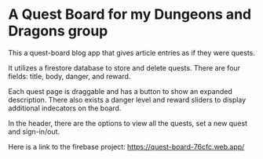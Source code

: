 # A Quest Board for my Dungeons and Dragons group

This a quest-board blog app that gives article entries as if they were quests. 

It utilizes a firestore database to store and delete quests. 
There are four fields: title, body, danger, and reward. 

Each quest page is draggable and has a button to show an expanded description. 
There also exists a danger level and reward sliders to display additional indecators on the board. 

In the header, there are the options to view all the quests, set a new quest and sign-in/out.

Here is a link to the firebase project: https://quest-board-76cfc.web.app/